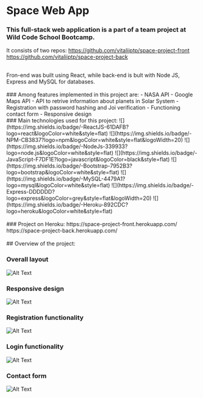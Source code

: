 # Space Web App


### This full-stack web application is a part of a team project at Wild Code School Bootcamp.

It consists of two repos:
https://github.com/vitaliiptp/space-project-front
https://github.com/vitaliiptp/space-project-back

<br>
Fron-end was built using React, while back-end is bult with Node JS, Express and MySQL for databases.

<br>
<br>
### Among features implemented in this project are:
 - NASA API
 - Google Maps API
 - API to retrive information about planets in Solar System
 - Registration with password hashing and Joi verification
 - Functioning contact form
 - Responsive design

<br>
### Main technologies used for this project:
![](https://img.shields.io/badge/-ReactJS-61DAFB?logo=react&logoColor=white&style=flat)
![](https://img.shields.io/badge/-NPM-CB3837?logo=npm&logoColor=white&style=flat&logoWidth=20)
![](https://img.shields.io/badge/-NodeJs-339933?logo=node.js&logoColor=white&style=flat)
![](https://img.shields.io/badge/-JavaScript-F7DF1E?logo=javascript&logoColor=black&style=flat)
![](https://img.shields.io/badge/-Bootstrap-7952B3?logo=bootstrap&logoColor=white&style=flat)
![](https://img.shields.io/badge/-MySQL-4479A1?logo=mysql&logoColor=white&style=flat)
![](https://img.shields.io/badge/-Express-DDDDDD?logo=express&logoColor=grey&style=flat&logoWidth=20)
![](https://img.shields.io/badge/-Heroku-892CDC?logo=heroku&logoColor=white&style=flat)


<br>
<br>
### Project on Heroku:
https://space-project-front.herokuapp.com/
https://space-project-back.herokuapp.com/

<br>
<br>
## Overview of the project:

### Overall layout
![Alt Text](src/assets/shared/Overall_layout.gif)

### Responsive design
![Alt Text](src/assets/shared/Responsive.gif)

### Registration functionality
![Alt Text](src/assets/shared/Registration.gif)

### Login functionality
![Alt Text](src/assets/shared/Login.gif)

### Contact form
![Alt Text](src/assets/shared/Contact_form.gif)
